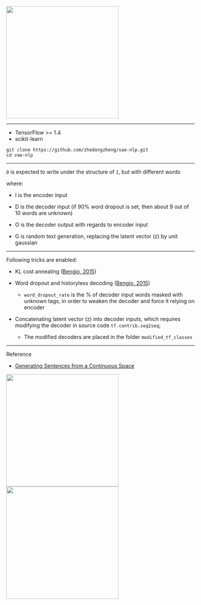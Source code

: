 <img src="https://github.com/zhedongzheng/finch/blob/master/assets/vrae_motivation.png" height='300'>

---
* TensorFlow >= 1.4
* scikit-learn
```
git clone https://github.com/zhedongzheng/vae-nlp.git
cd vae-nlp
```
---
```O``` is expected to write under the structure of ```I```, but with different words

where:
* I is the encoder input

* D is the decoder input (if 90% word dropout is set, then about 9 out of 10 words are unknown)

* O is the decoder output with regards to encoder input

* G is random text generation, replacing the latent vector (z) by unit gaussian
---
Following tricks are enabled:
* KL cost annealing ([Bengio, 2015](https://arxiv.org/abs/1511.06349))

* Word dropout and historyless decoding ([Bengio, 2015](https://arxiv.org/abs/1511.06349))
    * ```word_dropout_rate``` is the % of decoder input words masked with unknown tags, in order to weaken the decoder and force it relying on encoder

* Concatenating latent vector (z) into decoder inputs, which requires modifying the decoder in source code ```tf.contrib.seq2seq```;
    * The modified decoders are placed in the folder ``` modified_tf_classes ```
---
Reference
* [Generating Sentences from a Continuous Space](https://arxiv.org/abs/1511.06349)

<img src="https://github.com/zhedongzheng/finch/blob/master/assets/vrae_struct.jpg" height='300'>

<img src="https://github.com/zhedongzheng/finch/blob/master/assets/vrae.png" height="300">
